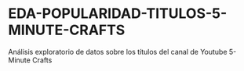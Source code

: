 # EDA-POPULARIDAD-TITULOS-5-MINUTE-CRAFTS
 Análisis exploratorio de datos sobre los títulos del canal de Youtube 5-Minute Crafts
